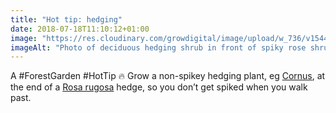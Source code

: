 ```yaml
---
title: "Hot tip: hedging"
date: 2018-07-18T11:10:12+01:00
image: "https://res.cloudinary.com/growdigital/image/upload/w_736/v1544297620/cornus-28601281207.jpg"
imageAlt: "Photo of deciduous hedging shrub in front of spiky rose shrub"
---
```


A #ForestGarden #HotTip 🔥 Grow a non-spikey hedging plant, eg [Cornus](https://pfaf.org/user/Plant.aspx?LatinName=Cornus+sericea), at the end of a [Rosa rugosa](https://pfaf.org/user/plant.aspx?LatinName=Rosa+rugosa) hedge, so you don’t get spiked when you walk past.
